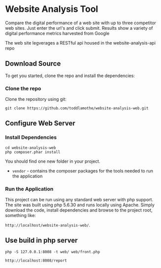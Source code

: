 # Website Analysis Tool

Compare the digital performance of a web site with up to three competitor web sites. Just enter the url's and click submit. Results show a variety of digital performance metrics harvested from Google

The web site legverages a RESTful api housed in the website-analysis-api repo

## Download Source

To get you started, clone the repo and install the dependencies:

### Clone the repo

Clone the repository using git:

```
git clone https://github.com/toddlamothe/website-analysis-web.git
```

## Configure Web Server

### Install Dependencies

```
cd website-analysis-web
php composer.phar install
```

You should find one new folder in your project.

* `vendor` - contains the composer packages for the tools needed to run the application

### Run the Application

This project can be run using any standard web server with php support. The site was built using php 5.6.30 and runs locally using Apache. Simply download the code, install dependencies and browse to the project root, something like:

`http://localhost/website-analysis-web/`.

## Use build in php server

`php -S 127.0.0.1:8008 -t web/ web/front.php`

`http://localhost:8008/report`
